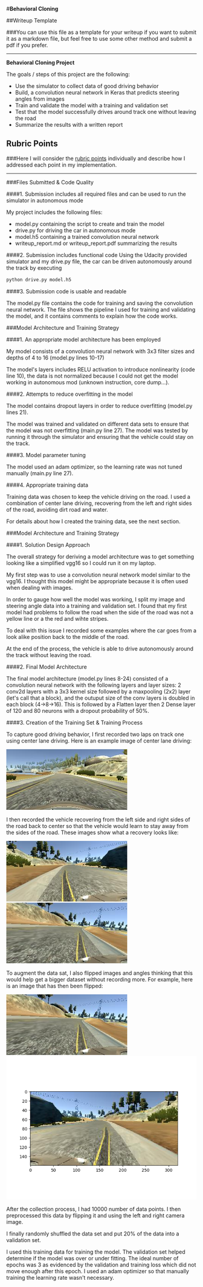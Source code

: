 #**Behavioral Cloning** 

##Writeup Template

###You can use this file as a template for your writeup if you want to submit it as a markdown file, but feel free to use some other method and submit a pdf if you prefer.

---

**Behavioral Cloning Project**

The goals / steps of this project are the following:
* Use the simulator to collect data of good driving behavior
* Build, a convolution neural network in Keras that predicts steering angles from images
* Train and validate the model with a training and validation set
* Test that the model successfully drives around track one without leaving the road
* Summarize the results with a written report


[//]: # (Image References)

[image1]: ./examples/center_driving.jpg "driving center"
[image2]: ./examples/recover_left.jpg "recover from left"
[image3]: ./examples/recover_right.jpg "recover from right"
[image4]: ./examples/flip.png "flipped image"
[image5]: ./examples/center_driving.jpg "Model Visualization"

## Rubric Points
###Here I will consider the [rubric points](https://review.udacity.com/#!/rubrics/432/view) individually and describe how I addressed each point in my implementation.  

---
###Files Submitted & Code Quality

####1. Submission includes all required files and can be used to run the simulator in autonomous mode

My project includes the following files:
* model.py containing the script to create and train the model
* drive.py for driving the car in autonomous mode
* model.h5 containing a trained convolution neural network 
* writeup_report.md or writeup_report.pdf summarizing the results

####2. Submission includes functional code
Using the Udacity provided simulator and my drive.py file, the car can be driven autonomously around the track by executing 
```sh
python drive.py model.h5
```

####3. Submission code is usable and readable

The model.py file contains the code for training and saving the convolution neural network. The file shows the pipeline I used for training and validating the model, and it contains comments to explain how the code works.

###Model Architecture and Training Strategy

####1. An appropriate model architecture has been employed

My model consists of a convolution neural network with 3x3 filter sizes and depths of 4 to 16 (model.py lines 10-17) 

The model's layers includes RELU activation to introduce nonlinearity (code line 10), the data is not normalized because I could not get the model working in autonomous mod (unknown instruction, core dump...). 

####2. Attempts to reduce overfitting in the model

The model contains dropout layers in order to reduce overfitting (model.py lines 21). 

The model was trained and validated on different data sets to ensure that the model was not overfitting (main.py line 27). The model was tested by running it through the simulator and ensuring that the vehicle could stay on the track.

####3. Model parameter tuning

The model used an adam optimizer, so the learning rate was not tuned manually (main.py line 27).

####4. Appropriate training data

Training data was chosen to keep the vehicle driving on the road. I used a combination of center lane driving, recovering from the left and right sides of the road, avoiding dirt road and water. 

For details about how I created the training data, see the next section. 

###Model Architecture and Training Strategy

####1. Solution Design Approach

The overall strategy for deriving a model architecture was to get something looking like a simplified vgg16 so I could run it on my laptop.

My first step was to use a convolution neural network model similar to the vgg16. I thought this model might be appropriate because it is often used when dealing with images.

In order to gauge how well the model was working, I split my image and steering angle data into a training and validation set. I found that my first model had problems to follow the road when the side of the road was not a yellow line or a the red and wihte stripes. 

To deal with this issue I recorded some examples where the car goes from a look alike position back to the middle of the road. 

At the end of the process, the vehicle is able to drive autonomously around the track without leaving the road.

####2. Final Model Architecture

The final model architecture (model.py lines 8-24) consisted of a convolution neural network with the following layers and layer sizes: 2 conv2d layers with a 3x3 kernel size followed by a maxpooling (2x2) layer (let's call that a block), and the outuput size of the conv layers is doubled in each block (4->8->16). This is followed by a Flatten layer then 2 Dense layer of 120 and 80 neurons with a dropout probability of 50%.

####3. Creation of the Training Set & Training Process

To capture good driving behavior, I first recorded two laps on track one using center lane driving. Here is an example image of center lane driving:

![alt text][image1]

I then recorded the vehicle recovering from the left side and right sides of the road back to center so that the vehicle would learn to stay away from the sides of the road. These images show what a recovery looks like:

![alt text][image2]
![alt text][image3]

To augment the data sat, I also flipped images and angles thinking that this would help get a bigger dataset without recording more. For example, here is an image that has then been flipped:

![alt text][image3]
![alt text][image4]


After the collection process, I had 10000 number of data points. I then preprocessed this data by flipping it and using the left and right camera image.


I finally randomly shuffled the data set and put 20% of the data into a validation set. 

I used this training data for training the model. The validation set helped determine if the model was over or under fitting. The ideal number of epochs was 3 as evidenced by the validation and training loss which did not move enough after this epoch. I used an adam optimizer so that manually training the learning rate wasn't necessary.
